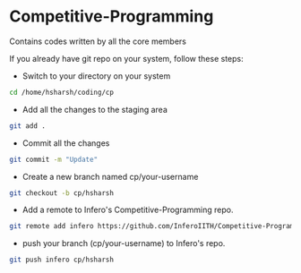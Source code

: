# Competitive-Programming
Contains codes written by all the core members

If you already have git repo on your system, follow these steps:

- Switch to your directory on your system
``` bash
cd /home/hsharsh/coding/cp 
```
- Add all the changes to the staging area
``` bash
git add .
```
- Commit all the changes
``` bash
git commit -m "Update"
```
- Create a new branch named cp/your-username
``` bash
git checkout -b cp/hsharsh
```
- Add a remote to Infero's Competitive-Programming repo.
``` bash
git remote add infero https://github.com/InferoIITH/Competitive-Programming.git   
```
- push your branch (cp/your-username) to Infero's repo.
``` bash
git push infero cp/hsharsh   
```
